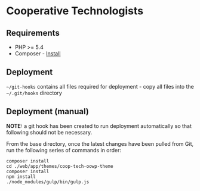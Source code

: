 # Cooperative Technologists

## Requirements

* PHP >= 5.4
* Composer - [Install](https://getcomposer.org/doc/00-intro.md#installation-linux-unix-osx)


## Deployment

`~/git-hooks` contains all files required for deployment - copy all files into the `~/.git/hooks` directory


## Deployment (manual)

**NOTE:** a git hook has been created to run deployment automatically so that following should not be necessary.

From the base directory, once the latest changes have been pulled from Git, run the following series of commands in order: 

```
composer install
cd ./web/app/themes/coop-tech-oowp-theme
composer install
npm install
./node_modules/gulp/bin/gulp.js
```
